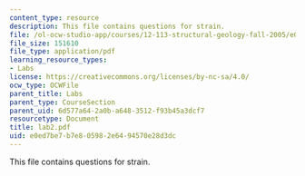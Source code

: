 ```yaml
---
content_type: resource
description: This file contains questions for strain.
file: /ol-ocw-studio-app/courses/12-113-structural-geology-fall-2005/e0ed7be7b7e805982e6494570e28d3dc_lab2.pdf
file_size: 151610
file_type: application/pdf
learning_resource_types:
- Labs
license: https://creativecommons.org/licenses/by-nc-sa/4.0/
ocw_type: OCWFile
parent_title: Labs
parent_type: CourseSection
parent_uid: 6d577a64-2a0b-a648-3512-f93b45a3dcf7
resourcetype: Document
title: lab2.pdf
uid: e0ed7be7-b7e8-0598-2e64-94570e28d3dc
---
```

This file contains questions for strain.